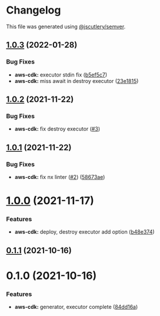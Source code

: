 # Changelog

This file was generated using [@jscutlery/semver](https://github.com/jscutlery/semver).

## [1.0.3](https://github.com/codebrewlab/nx-plugins/compare/v1.0.2...v1.0.3) (2022-01-28)

### Bug Fixes

- **aws-cdk:** executor stdin fix ([b5ef5c7](https://github.com/codebrewlab/nx-plugins/commit/b5ef5c70283fc4652d86138b0470d40dba055ec9))
- **aws-cdk:** miss await in destroy executor ([23e1815](https://github.com/codebrewlab/nx-plugins/commit/23e18151f5075ab32ef2c8f0a86712806f267ae1))

## [1.0.2](https://github.com/codebrewlab/nx-plugins/compare/v1.0.0...v1.0.1) (2021-11-22)

### Bug Fixes

- **aws-cdk:** fix destroy executor ([#3](https://github.com/codebrewlab/nx-plugins/issues/3))

## [1.0.1](https://github.com/codebrewlab/nx-plugins/compare/v1.0.0...v1.0.1) (2021-11-22)

### Bug Fixes

- **aws-cdk:** fix nx linter ([#2](https://github.com/codebrewlab/nx-plugins/issues/2)) ([58673ae](https://github.com/codebrewlab/nx-plugins/commit/58673aeb961d9745d8327b920884b3e1c649859b))

# [1.0.0](https://github.com/codebrewlab/nx-plugins/compare/v0.1.1...v1.0.0) (2021-11-17)

### Features

- **aws-cdk:** deploy, destroy executor add option ([b48e374](https://github.com/codebrewlab/nx-plugins/commit/b48e374daa68a7f69db54421e66d197dd2fc1fd3))

## [0.1.1](https://github.com/codebrewlab/nx-plugins/compare/v0.1.0...v0.1.1) (2021-10-16)

# 0.1.0 (2021-10-16)

### Features

- **aws-cdk:** generator, executor complete ([84dd16a](https://github.com/codebrewlab/nx-plugins/commit/84dd16abdf2bb7595ae6f38f9cd028b7b17c860e))
